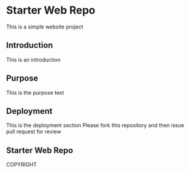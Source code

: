 # Starter Web Repo

This is a simple website project

## Introduction
This is an introduction

## Purpose

This is the purpose text

## Deployment

This is the deployment section
Please fork this repository and then issue pull request for review

## Starter Web Repo

COPYRIGHT